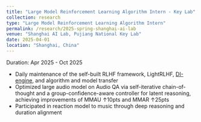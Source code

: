 ```yaml
---
title: "Large Model Reinforcement Learning Algorithm Intern - Key Lab"
collection: research
type: "Large Model Reinforcement Learning Algorithm Intern"
permalink: /research/2025-spring-shanghai-ai-lab
venue: "Shanghai AI Lab, Pujiang National Key Lab"
date: 2025-04-01
location: "Shanghai, China"
---
```

Duration: Apr 2025 - Oct 2025
- Daily maintenance of the self-built RLHF framework, LightRLHF, [DI-engine](https://github.com/opendilab/DI-engine), and algorithm and model transfer
- Optimized large audio model on Audio QA via self-iterative chain-of-thought and a group-confidence-aware controller for latent reasoning, achieving improvements of MMAU ↑10pts and MMAR ↑25pts
- Participated in reaction model to music through deep reasoning and duration alignment
